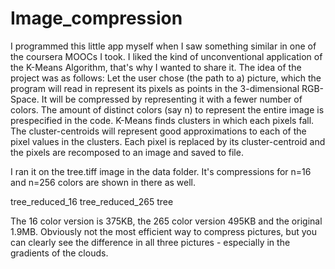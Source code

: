 # Image_compression
I programmed this little app myself when I saw something similar in one of the coursera MOOCs I took. I liked the kind of unconventional application of the K-Means Algorithm, that's why I wanted to share it.
The idea of the project was as follows: Let the user chose (the path to a) picture, which the program will read in represent its pixels as points in the 3-dimensional RGB-Space. It will be compressed by representing it with a fewer number of colors.
The amount of distinct colors (say n) to represent the entire image is prespecified in the code.
K-Means finds clusters in which each pixels fall. The cluster-centroids will represent good approximations to each of the pixel values in the clusters.
Each pixel is replaced by its cluster-centroid and the pixels are recomposed to an image and saved to file.

I ran it on the tree.tiff image in the data folder. It's compressions for n=16 and n=256 colors are shown in there as well.

tree_reduced_16 tree_reduced_265 tree

The 16 color version is 375KB, the 265 color version 495KB and the original 1.9MB. Obviously not the most efficient way to compress pictures, but you can clearly see the difference in all three pictures - especially in the gradients of the clouds.

